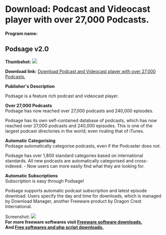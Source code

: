 # Download: Podcast and Videocast player with over 27,000 Podcasts.

**Program name:**

## Podsage v2.0

  
**Thumbshot:** ![](http://www.freewarefiles.com/screenshot/podsage_md.gif)   
  
**Download link:** [Download Podcast and Videocast player with over 27,000 Podcasts.](http://freesoftwares.boysofts.com/Podsage-V_program_17657.html)  
  


**Publisher's Description**  
  


Podsage is a feature rich podcast and videocast player. 

**Over 27,000 Podcasts**   
Podsage has now reached over 27,000 podcasts and 240,000 episodes.

Podsage has its own self-contained database of podcasts, which has now reached over 27,000 podcasts and 240,000 episodes. This is one of the largest podcast directories in the world; even rivaling that of iTunes.

**Automatic Categorising**  
Podsage automatically categorise podcasts, even if the Podcaster does not.

Podsage has over 1,800 standard categories based on international standards. All new podcasts are automatically categorised and cross-indexed. - Now users can more easily find what they are looking for.

**Automatic Subscriptions**  
Subscription is easy through Podsage!

Podsage supports automatic podcast subscription and latest episode download. Users specify the day and time for downloads, which is managed by Download Manager, another Freeware product by Dragon Crest International. 

  
  
Screenshot: ![](http://www.freewarefiles.com/screenshot/podsage.gif)   
**For more freeware softwares visit [Freeware software downloads.](http://freesoftwares.boysofts.com/)**   
**And [Free softwares and php script downloads.](http://www.boysofts.com/)**
